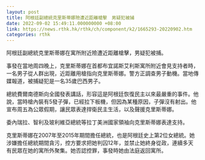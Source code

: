 ```yaml
---
layout: post
title: 阿根廷副總統克里斯蒂娜險遭近距離槍擊　男疑犯被捕
date: 2022-09-02 15:49:11.000000000 +08:00
link: https://news.rthk.hk/rthk/ch/component/k2/1665293-20220902.htm
categories: rthk
---
```


阿根廷副總統克里斯蒂娜在寓所附近險遭近距離槍擊，男疑犯被捕。

事發在當地周四晚上，克里斯蒂娜在首都布宜諾斯艾利斯寓所附近會見支持者時，一名男子從人群出現，近距離用槍指向克里斯蒂娜。警方正調查男子動機。當地傳媒報道，被捕疑犯是一名35歲巴西男子。

總統費爾南德斯向全國發表講話，形容這是阿根廷恢復民主以來最嚴重的事件。他說，當時槍內裝有5發子彈，已經拉下板機，但因為某種原因，子彈沒有射出。他宣布周五為公眾假期，讓民眾表達捍衛民主生活，以及聲援克里斯蒂娜。

委內瑞拉、智利及玻利維亞總統等拉丁美洲國家領袖向克里斯蒂娜表達支持。

克里斯蒂娜在2007年至2015年期間擔任總統，也是阿根廷史上第2位女總統。她涉嫌擔任總統期間貪污，控方要求把她判囚12年，並禁止她終身從政，連續多天有民眾在她的寓所外聚集。她否認控罪，事發時她由法庭返回寓所。
